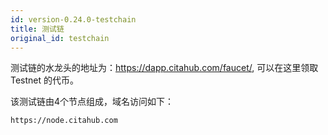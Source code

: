 ```yaml
---
id: version-0.24.0-testchain
title: 测试链
original_id: testchain
---
```


测试链的水龙头的地址为：https://dapp.citahub.com/faucet/, 可以在这里领取 Testnet 的代币。

该测试链由4个节点组成，域名访问如下：

    https://node.citahub.com

